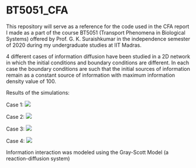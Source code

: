 # BT5051_CFA

This repository will serve as a reference for the code used in the CFA report I made as a part of the course BT5051 (Transport Phenomena in Biological Systems) offered by Prof. G. K. Suraishkumar in the independence semester of 2020 during my undergraduate studies at IIT Madras.

4 different cases of information diffusion have been studied in a 2D network in which the initial conditions and boundary conditions are different. In each case the boundary conditions are such that the initial sources of information remain as a constant source of information with maximum information density value of 100.

Results of the simulations:

Case 1:
![](case1.gif)

Case 2:
![](case2.gif)

Case 3:
![](case3.gif)

Case 4:
![](case4.gif)

Information interaction was modeled using the Gray-Scott Model (a reaction-diffusion system)
